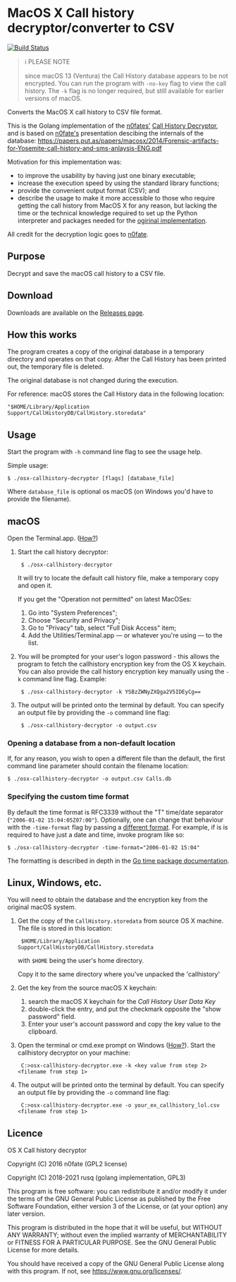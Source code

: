 # MacOS X Call history decryptor/converter to CSV

[![Build Status](https://travis-ci.org/rusq/osx-callhistory-decryptor.svg?branch=master)](https://travis-ci.org/rusq/osx-callhistory-decryptor)

> ℹ PLEASE NOTE
> 
> since macOS 13 (Ventura) the Call History database appears to be not
> encrypted.  You can run the program with `-no-key` flag to view the call
> history.  The `-k` flag is no longer required, but still available for
> earlier versions of macOS.

Converts the MacOS X call history to CSV file format.

This is the Golang implementation of the [n0fates'][1] [Call History
Decryptor][2], and is based on [n0fate's][1] presentation descibing the
internals of the database:
https://papers.put.as/papers/macosx/2014/Forensic-artifacts-for-Yosemite-call-history-and-sms-anlaysis-ENG.pdf

Motivation for this implementation was:

* to improve the usability by having just one binary executable;
* increase the execution speed by using the standard library functions;
* provide the convenient output format (CSV); and
* describe the usage to make it more accessible to those who require getting the
  call history from MacOS X for any reason, but lacking the time or the
  technical knowledge required to set up the Python interpreter and packages
  needed for the [ogirinal implementation][2].

All credit for the decryption logic goes to [n0fate][1].

## Purpose
Decrypt and save the macOS call history to a CSV file.

## Download
Downloads are available on the [Releases page][5].

## How this works

The program creates a copy of the original database in a temporary directory and
operates on that copy.  After the Call History has been printed out, the
temporary file is deleted.

The original database is not changed during the execution.

For reference:  macOS stores the Call History data in the following location:

    "$HOME/Library/Application Support/CallHistoryDB/CallHistory.storedata"

## Usage
Start the program with `-h` command line flag to see the usage help.

Simple usage:

    $ ./osx-callhistory-decryptor [flags] [database_file]

Where `database_file` is optional os macOS (on Windows you'd have to provide the
filename).

## macOS

Open the Terminal.app. ([How?][3])

1. Start the call history decryptor:

        $ ./osx-callhistory-decryptor

   It will try to locate the default call history file, make a temporary copy
   and open it.

   If you get the "Operation not permitted" on latest MacOSes:

	1. Go into "System Preferences";
	2. Choose "Security and Privacy";
	3. Go to "Privacy" tab, select "Full Disk Access" item;
	4. Add the Utilities/Terminal.app — or whatever you're using — to the list.


2. You will be prompted for your user's logon password - this allows the program
   to fetch the callhistory encryption key from the OS X keychain.  You can also
   provide the call history encryption key manually using the `-k` command line
   flag. Example:

        $ ./osx-callhistory-decryptor -k YSBzZWNyZXQga2V5IDEyCg==

3. The output will be printed onto the terminal by default.  You can specify an
   output file by providing the `-o` command line flag:

        $ ./osx-callhistory-decryptor -o output.csv

### Opening a database from a non-default location
If, for any reason, you wish to open a different file than the default, the
first command line parameter should contain the filename location:

    $ ./osx-callhistory-decryptor -o output.csv Calls.db

### Specifying the custom time format
By default the time format is RFC3339 without the "T" time/date separator
(`"2006-01-02 15:04:05Z07:00"`).  Optionally, one can change that behaviour with
the `-time-format` flag by passing a [different format][6].  For example, if is
is required to have just a date and time, invoke program like so:

    $ ./osx-callhistory-decryptor -time-format="2006-01-02 15:04"

The formatting is described in depth in the [Go time package documentation][6].

## Linux, Windows, etc.

You will need to obtain the database and the encryption key from the original
macOS system.

1. Get the copy of the `CallHistory.storedata` from source OS X machine.  The file is stored in this location:
        
        $HOME/Library/Application Support/CallHistoryDB/CallHistory.storedata

    with `$HOME` being the user's home directory.

    Copy it to the same directory where you've unpacked the 'callhistory'

2. Get the key from the source macOS X keychain:
    
    1. search the macOS X keychain for the *Call History User Data Key*
    2. double-click the entry, and put the checkmark opposite the "show password" field.
    3. Enter your user's account password and copy the key value to the clipboard.

3. Open the terminal or cmd.exe prompt on Windows ([How?][4]).  Start the
   callhistory decryptor on your machine:

        C:>osx-callhistory-decryptor.exe -k <key value from step 2> <filename from step 1>

4. The output will be printed onto the terminal by default.  You can specify an
   output file by providing the `-o` command line flag:

        C:>osx-callhistory-decryptor.exe -o your_ex_callhistory_lol.csv <filename from step 1>

## Licence 
OS X Call history decryptor

Copyright (C) 2016  n0fate (GPL2 license)

Copyright (C) 2018-2021  rusq (golang implementation, GPL3)

This program is free software: you can redistribute it and/or modify
it under the terms of the GNU General Public License as published by
the Free Software Foundation, either version 3 of the License, or
(at your option) any later version.

This program is distributed in the hope that it will be useful,
but WITHOUT ANY WARRANTY; without even the implied warranty of
MERCHANTABILITY or FITNESS FOR A PARTICULAR PURPOSE.  See the
GNU General Public License for more details.

You should have received a copy of the GNU General Public License
along with this program.  If not, see <https://www.gnu.org/licenses/>.


[1]: https://github.com/n0fate/
[2]: https://github.com/n0fate/OS-X-Continuity
[3]: http://blog.teamtreehouse.com/introduction-to-the-mac-os-x-command-line
[4]: https://www.wikihow.com/Open-the-Command-Prompt-in-Windows
[5]: https://github.com/rusq/osx-callhistory-decryptor/releases
[6]: https://golang.org/pkg/time/#pkg-constants
